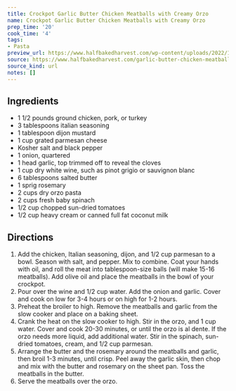 ```yaml
---
title: Crockpot Garlic Butter Chicken Meatballs with Creamy Orzo
name: Crockpot Garlic Butter Chicken Meatballs with Creamy Orzo
prep_time: '20'
cook_time: '4'
tags:
- Pasta
preview_url: https://www.halfbakedharvest.com/wp-content/uploads/2022/10/Crockpot-Garlic-Butter-Chicken-Meatballs-with-Creamy-Orzo-8.jpg
source: https://www.halfbakedharvest.com/garlic-butter-chicken-meatballs/
source_kind: url
notes: []
---
```


## Ingredients
- 1 1/2 pounds ground chicken, pork, or turkey
- 3 tablespoons italian seasoning
- 1 tablespoon dijon mustard
- 1 cup grated parmesan cheese
- Kosher salt and black pepper
- 1  onion, quartered
- 1 head garlic, top trimmed off to reveal the cloves
- 1 cup dry white wine, such as pinot grigio or sauvignon blanc
- 6 tablespoons salted butter
- 1 sprig rosemary
- 2 cups dry orzo pasta
- 2 cups fresh baby spinach
- 1/2 cup chopped sun-dried tomatoes
- 1/2 cup heavy cream or canned full fat coconut milk


## Directions
1. Add the chicken, Italian seasoning, dijon, and 1/2 cup parmesan to a bowl. Season with salt, and pepper. Mix to combine. Coat your hands with oil, and roll the meat into tablespoon-size balls (will make 15-16 meatballs). Add olive oil and place the meatballs in the bowl of your crockpot.
2. Pour over the wine and 1/2 cup water. Add the onion and garlic. Cover and cook on low for 3-4 hours or on high for 1-2 hours.
3. Preheat the broiler to high. Remove the meatballs and garlic from the slow cooker and place on a baking sheet.
4. Crank the heat on the slow cooker to high. Stir in the orzo, and 1 cup water. Cover and cook 20-30 minutes, or until the orzo is al dente. If the orzo needs more liquid, add additional water. Stir in the spinach, sun-dried tomatoes, cream, and 1/2 cup parmesan.
5. Arrange the butter and the rosemary around the meatballs and garlic, then broil 1-3 minutes, until crisp. Peel away the garlic skin, then chop and mix with the butter and rosemary on the sheet pan. Toss the meatballs in the butter.
6. Serve the meatballs over the orzo.
